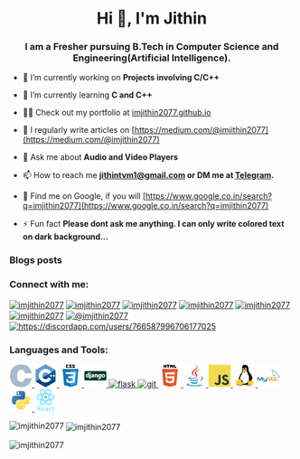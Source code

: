 <h1 align="center">Hi 👋, I'm Jithin</h1>
<h3 align="center">I am a Fresher pursuing B.Tech in Computer Science and Engineering(Artificial Intelligence).</h3>

- 🔭 I’m currently working on **Projects involving C/C++**

- 🌱 I’m currently learning **C and C++**

- 👨‍💻 Check out my portfolio at [imjithin2077.github.io](https://imjithin2077.github.io/)

- 📝 I regularly write articles on [https://medium.com/@imjithin2077](https://medium.com/@imjithin2077)

- 💬 Ask me about **Audio and Video Players**

- 📫 How to reach me **[jithintvm1@gmail.com](mailto:jithintvm1@gmail.com) or DM me at [Telegram](http://t.me/imjithin2077).**

- 📄 Find me on Google, if you will [https://www.google.co.in/search?q=imjithin2077](https://www.google.co.in/search?q=imjithin2077)

- ⚡ Fun fact **Please dont ask me anything. I can only write colored text on dark background...**

### Blogs posts
<!-- BLOG-POST-LIST:START -->
<!-- BLOG-POST-LIST:END -->

<h3 align="left">Connect with me:</h3>
<p align="left">
<a href="https://dev.to/imjithin2077" target="blank"><img align="center" src="https://cdn.jsdelivr.net/npm/simple-icons@3.0.1/icons/dev-dot-to.svg" alt="imjithin2077" height="30" width="40" /></a>
<a href="https://twitter.com/imjithin2077" target="blank"><img align="center" src="https://cdn.jsdelivr.net/npm/simple-icons@3.0.1/icons/twitter.svg" alt="imjithin2077" height="30" width="40" /></a>
<a href="https://linkedin.com/in/imjithin2077" target="blank"><img align="center" src="https://cdn.jsdelivr.net/npm/simple-icons@3.0.1/icons/linkedin.svg" alt="imjithin2077" height="30" width="40" /></a>
<a href="https://stackoverflow.com/users/imjithin2077" target="blank"><img align="center" src="https://cdn.jsdelivr.net/npm/simple-icons@3.0.1/icons/stackoverflow.svg" alt="imjithin2077" height="30" width="40" /></a>
<a href="https://fb.com/imjithin2077" target="blank"><img align="center" src="https://cdn.jsdelivr.net/npm/simple-icons@3.0.1/icons/facebook.svg" alt="imjithin2077" height="30" width="40" /></a>
<a href="https://instagram.com/imjithin2077" target="blank"><img align="center" src="https://cdn.jsdelivr.net/npm/simple-icons@3.0.1/icons/instagram.svg" alt="imjithin2077" height="30" width="40" /></a>
<a href="https://medium.com/@imjithin2077" target="blank"><img align="center" src="https://cdn.jsdelivr.net/npm/simple-icons@3.0.1/icons/medium.svg" alt="@imjithin2077" height="30" width="40" /></a>
<a href="https://discord.gg/https://discordapp.com/users/766587996706177025" target="blank"><img align="center" src="https://cdn.jsdelivr.net/npm/simple-icons@3.0.1/icons/discord.svg" alt="https://discordapp.com/users/766587996706177025" height="30" width="40" /></a>
</p>

<h3 align="left">Languages and Tools:</h3>
<p align="left"> <a href="https://www.cprogramming.com/" target="_blank"> <img src="https://raw.githubusercontent.com/devicons/devicon/master/icons/c/c-original.svg" alt="c" width="40" height="40"/> </a> <a href="https://www.w3schools.com/cpp/" target="_blank"> <img src="https://raw.githubusercontent.com/devicons/devicon/master/icons/cplusplus/cplusplus-original.svg" alt="cplusplus" width="40" height="40"/> </a> <a href="https://www.w3schools.com/css/" target="_blank"> <img src="https://raw.githubusercontent.com/devicons/devicon/master/icons/css3/css3-original-wordmark.svg" alt="css3" width="40" height="40"/> </a> <a href="https://www.djangoproject.com/" target="_blank"> <img src="https://raw.githubusercontent.com/devicons/devicon/master/icons/django/django-original.svg" alt="django" width="40" height="40"/> </a> <a href="https://flask.palletsprojects.com/" target="_blank"> <img src="https://www.vectorlogo.zone/logos/pocoo_flask/pocoo_flask-icon.svg" alt="flask" width="40" height="40"/> </a> <a href="https://git-scm.com/" target="_blank"> <img src="https://www.vectorlogo.zone/logos/git-scm/git-scm-icon.svg" alt="git" width="40" height="40"/> </a> <a href="https://www.w3.org/html/" target="_blank"> <img src="https://raw.githubusercontent.com/devicons/devicon/master/icons/html5/html5-original-wordmark.svg" alt="html5" width="40" height="40"/> </a> <a href="https://www.java.com" target="_blank"> <img src="https://raw.githubusercontent.com/devicons/devicon/master/icons/java/java-original.svg" alt="java" width="40" height="40"/> </a> <a href="https://developer.mozilla.org/en-US/docs/Web/JavaScript" target="_blank"> <img src="https://raw.githubusercontent.com/devicons/devicon/master/icons/javascript/javascript-original.svg" alt="javascript" width="40" height="40"/> </a> <a href="https://www.linux.org/" target="_blank"> <img src="https://raw.githubusercontent.com/devicons/devicon/master/icons/linux/linux-original.svg" alt="linux" width="40" height="40"/> </a> <a href="https://www.mysql.com/" target="_blank"> <img src="https://raw.githubusercontent.com/devicons/devicon/master/icons/mysql/mysql-original-wordmark.svg" alt="mysql" width="40" height="40"/> </a> <a href="https://www.python.org" target="_blank"> <img src="https://raw.githubusercontent.com/devicons/devicon/master/icons/python/python-original.svg" alt="python" width="40" height="40"/> </a> <a href="https://reactjs.org/" target="_blank"> <img src="https://raw.githubusercontent.com/devicons/devicon/master/icons/react/react-original-wordmark.svg" alt="react" width="40" height="40"/> </a> </p>

<p><img align="left" src="https://github-readme-stats.vercel.app/api/top-langs?username=imjithin2077&show_icons=true&locale=en&layout=compact" alt="imjithin2077" /></p>

<p>&nbsp;<img align="center" height="170" width = "400" src="https://github-readme-stats.vercel.app/api?username=imjithin2077&show_icons=true&theme=dracula&title_color=45ff38&text_color=ffffff&locale=en" alt="imjithin2077" /></p>

<p><img align="center" height="250" width = "750" src="https://github-readme-streak-stats.herokuapp.com/?user=imjithin2077&" alt="imjithin2077" /></p>
